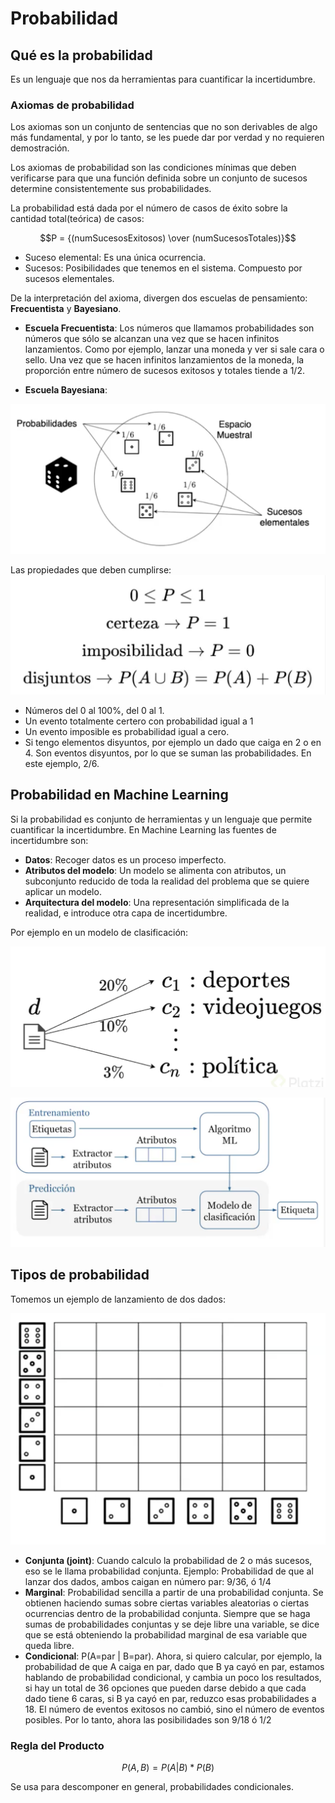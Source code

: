 # Probabilidad

## Qué es la probabilidad

Es un lenguaje que nos da herramientas para cuantificar la incertidumbre. 

### Axiomas de probabilidad

Los axiomas son un conjunto de sentencias que no son derivables de algo más fundamental, y por lo tanto, se les puede dar por verdad y no requieren demostración. 

Los axiomas de probabilidad son las condiciones mínimas que deben verificarse para que una función definida sobre un conjunto de sucesos determine consistentemente sus probabilidades.

La probabilidad está dada por el número de casos de éxito sobre la cantidad total(teórica) de casos:


$$P = {(numSucesosExitosos) \over (numSucesosTotales)}$$

- Suceso elemental: Es una única ocurrencia. 
- Sucesos: Posibilidades que tenemos en el sistema. Compuesto por sucesos elementales.

De la interpretación del axioma, divergen dos escuelas de pensamiento: **Frecuentista** y **Bayesiano**. 

- **Escuela Frecuentista**: Los números que llamamos probabilidades son números que sólo se alcanzan una vez que se hacen infinitos lanzamientos. Como por ejemplo, lanzar una moneda y ver si sale cara o sello. Una vez que se hacen infinitos lanzamientos de la moneda, la proporción entre número de sucesos exitosos y totales tiende a 1/2.


- **Escuela Bayesiana**: 


![Axioma de Probabilidad](img/1.png)

Las propiedades que deben cumplirse:
![Axioma de Probabilidad 2](img/2.png)
- Números del 0 al 100%, del 0 al 1.
- Un evento totalmente certero con probabilidad igual a 1
- Un evento imposible es probabilidad igual a cero.
- Si tengo elementos disyuntos, por ejemplo un dado que caiga en 2 o en 4. Son eventos disyuntos, por lo que se suman las probabilidades. En este ejemplo, 2/6.


## Probabilidad en Machine Learning

Si la probabilidad es conjunto de herramientas y un lenguaje que permite cuantificar la incertidumbre. En Machine Learning las fuentes de incertidumbre son:

- **Datos**: Recoger datos es un proceso imperfecto.
- **Atributos del modelo**: Un modelo se alimenta con atributos, un subconjunto reducido de toda la realidad del problema que se quiere aplicar un modelo.
- **Arquitectura del modelo**: Una representación simplificada de la realidad, e introduce otra capa de incertidumbre.

Por ejemplo en un modelo de clasificación:

![Modelo de clasificacion](img/3.png)


![Modelo de clasificacion 2](img/4.png)

## Tipos de probabilidad

Tomemos un ejemplo de lanzamiento de dos dados:

![Dados](img/5.png)


 - **Conjunta (joint)**: Cuando calculo la probabilidad de 2 o más sucesos, eso se le llama probabilidad conjunta. Ejemplo: Probabilidad de que al lanzar dos dados, ambos caigan en número par: 9/36, ó 1/4
 - **Marginal**: Probabilidad sencilla a partir de una probabilidad conjunta. Se obtienen haciendo sumas sobre ciertas variables aleatorias o ciertas ocurrencias dentro de la probabilidad conjunta. Siempre que se haga sumas de probabilidades conjuntas y se deje libre una variable, se dice que se está obteniendo la probabilidad marginal de esa variable que queda libre.
 - **Condicional**: P(A=par | B=par). Ahora, si quiero calcular, por ejemplo, la probabilidad de que A caiga en par, dado que B ya cayó en par, estamos hablando de probabilidad condicional, y cambia un poco los resultados, si hay un total de 36 opciones que pueden darse debido a que cada dado tiene 6 caras, si B ya cayó en par, reduzco esas probabilidades a 18. El número de eventos exitosos no cambió, sino el número de eventos posibles. Por lo tanto, ahora las posibilidades son 9/18 ó 1/2


### Regla del Producto

$$P(A,B)={P(A|B)*P(B)}$$

Se usa para descomponer en general, probabilidades condicionales.
